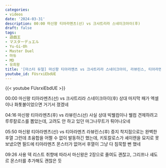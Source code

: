 ```yaml
---
categories:
- videos
date: '2024-03-31'
description: 00:00 마신왕 티아라멘츠(선) vs 크샤트리라 스네이크아이(후)
draft: false
tags:
- 遊戯王
- マスターデュエル
- Yu-Gi-Oh
- Master Duel
- 마듀
- MD
- 유희왕
title: '[마스터 듀얼] 마신왕 티아라멘츠 vs 크샤트리라 스네이크아이, 라뷰린스, 티아라멘츠 라뷰린스'
youtube_id: FUsrxiEbdUE
---
```



{{< youtube FUsrxiEbdUE >}}

00:00 마신왕 티아라멘츠(선) vs 크샤트리라 스네이크아이(후)
상대 마지막 패가 엑셀이나 화톳불이었으면 거기서 졌겠네

04:16 마신왕 티아라멘츠(후) vs 라뷰린스(선)
사실 상대 빅웰컴이나 웰컴 견제하려고 루루칼로스를 뽑았는데, 고려도 안 하고 있던 마그나무트가 튀어나오네

05:50 마신왕 티아라멘츠(선) vs 티아라멘츠 라뷰린스(후)
증지 착지점으로는 완벽한 후열
그런데 초융합을 어쩔 수 없이 발동하긴 했는데, 키토칼로스가 셰이렌을 묘지로 못 보냈으면 필드에 티아라멘츠 몬스터가 없어서 후열이 그냥 다 침묵할 뻔 했네

09:26 사용 덱 리스트
취향에 따라서 마신왕은 2장으로 줄여도 괜찮고, 그리프나 섀도르 몬스터를 추가해도 괜찮은 듯